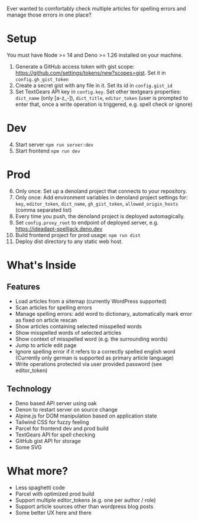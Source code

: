 Ever wanted to comfortably check multiple articles for spelling errors and manage those errors in one place?

# Setup

You must have Node >= 14 and Deno >= 1.26 installed on your machine.

1. Generate a GitHub access token with gist scope: https://github.com/settings/tokens/new?scopes=gist.
   Set it in `config.gh_gist_token`
2. Create a secret gist with any file in it. Set its id in `config.gist_id`
3. Set TextGears API key in `config.key`. Set other textgears properties: 
   `dict_name` (only [a-z_-]), `dict_title`, `editor_token` (user is prompted to enter that, once a write operation is triggered, e.g. spell check or ignore)

# Dev

4. Start server `npm run server:dev`
5. Start frontend `npm run dev`

# Prod

6. Only once: Set up a denoland project that connects to your repository. 
7. Only once: Add environment variables in denoland project settings for: 
   `key`, `editor_token`, `dict_name`, `gh_gist_token`, `allowed_origin_hosts` (comma separated list)
8. Every time you push, the denoland project is deployed automagically.
9. Set `config.proxy_root` to endpoint of deployed server, e.g. https://ideadapt-spelljack.deno.dev
10. Build frontend project for prod usage: `npm run dist`
11. Deploy dist directory to any static web host.


# What's Inside

## Features

- Load articles from a sitemap (currently WordPress supported)
- Scan articles for spelling errors
- Manage spelling errors: add word to dictionary, automatically mark error as fixed on article rescan
- Show articles containing selected misspelled words
- Show misspelled words of selected articles
- Show context of misspelled word (e.g. the surrounding words)
- Jump to article edit page
- Ignore spelling error if it refers to a correctly spelled english word (Currently only german is supported as primary article language)
- Write operations protected via user provided password (see editor_token)

## Technology

- Deno based API server using oak
- Denon to restart server on source change
- Alpine.js for DOM manipulation based on application state
- Tailwind CSS for fuzzy feeling
- Parcel for frontend dev and prod build
- TextGears API for spell checking
- GitHub gist API for storage
- Some SVG


# What more?

- Less spaghetti code
- Parcel with optimized prod build
- Support multiple editor_tokens (e.g. one per author / role)
- Support article sources other than wordpress blog posts
- Some better UX here and there